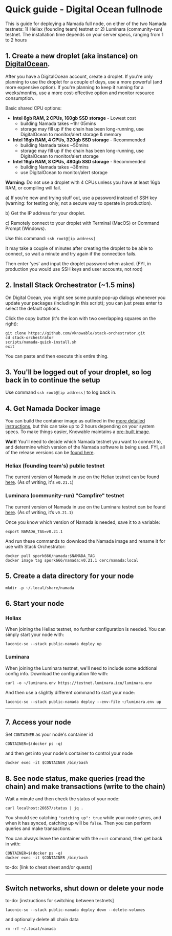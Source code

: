 # Quick guide - Digital Ocean fullnode
This is guide for deploying a Namada full node, on either of the two Namada testnets: 1) Heliax (founding team) testnet or 2) Luminara (community-run) testnet. The installation time depends on your server specs, ranging from 1 to 2 hours

## 1. Create a new droplet (aka instance) on [DigitalOcean](https://cloud.digitalocean.com).
After you have a DigitalOcean account, create a droplet. If you're only planning to use the droplet for a couple of days, use a more powerful (and more expensive option). If you're planning to keep it running for a weeks/months, use a more cost-effective option and monitor resource consumption.

Basic shared CPU options:
- **Intel 8gb RAM, 2 CPUs, 160gb SSD storage** - Lowest cost
  - building Namada takes ~1hr 05mins
  - storage may fill up if the chain has been long-running, use DigitalOcean to monitor/alert storage & memory
- **Intel 16gb RAM, 4 CPUs, 320gb SSD storage** - Recommended
  - building Namada takes ~50mins
  - storage may fill up if the chain has been long-running, use DigitalOcean to monitor/alert storage
- **Intel 16gb RAM, 8 CPUs, 480gb SSD storage** - Recommended
  - building Namada takes ~38mins
  - use DigitalOcean to monitor/alert storage

**Warning:** Do not use a droplet with 4 CPUs unless you have at least 16gb RAM, or compiling will fail.

a) If you're new and trying stuff out, use a password instead of SSH key (warning: for testing only; not a secure way to operate in production).

b) Get the IP address for your droplet.

c) Remotely connect to your droplet with Terminal (MacOS) or Command Prompt (Windows).

Use this command: `ssh root@[ip address]`

It may take a couple of minutes after creating the droplet to be able to connect, so wait a minute and try again if the connection fails.

Then enter 'yes' and input the droplet password when asked. (FYI, in production you would use SSH keys and user accounts, not root)

## 2. Install Stack Orchestrator (~1.5 mins)
On Digital Ocean, you might see some purple pop-up dialogs whenever you update your packages (including in this script); you can just press enter to select the default options.

Click the copy button (it's the icon with two overlapping squares on the right): 
```
git clone https://github.com/vknowable/stack-orchestrator.git
cd stack-orchestrator
scripts/namada-quick-install.sh
exit
```
You can paste and then execute this entire thing.

## 3. You'll be logged out of your droplet, so log back in to continue the setup
Use command `ssh root@[ip address]` to log back in.

## 4. Get Namada Docker image
You can build the container image as outlined in  the [more detailed instructions](https://github.com/vknowable/stack-orchestrator/blob/main/app/data/stacks/public-namada/README.md), but this can take up to 2 hours depending on your system specs. To make things easier, Knowable maintains a [pre-built image](https://hub.docker.com/r/spork666/namada).

**Wait!** You'll need to decide which Namada testnet you want to connect to, and determine which version of the Namada software is being used. FYI, all of the release versions can be [found here](https://github.com/anoma/namada/releases).

### Heliax (founding team's) public testnet
The current version of Namada in use on the Heliax testnet can be found [here](https://namada.net/testnets). (As of writing, it's `v0.21.1`)

### Luminara (community-run) "Campfire" testnet
The current version of Namada in use on the Luminara testnet can be found [here](https://testnet.luminara.icu). (As of writing, it’s `v0.21.1`)  

Once you know which version of Namada is needed, save it to a variable:
```
export NAMADA_TAG=v0.21.1
```

And run these commands to download the Namada image and rename it for use with Stack Orchestrator: 
```
docker pull spork666/namada:$NAMADA_TAG
docker image tag spork666/namada:v0.21.1 cerc/namada:local
```


## 5. Create a data directory for your node
```
mkdir -p ~/.local/share/namada
```
## 6. Start your node

### Heliax
When joining the Heliax testnet, no further configuration is needed. You can simply start your node with:
```
laconic-so --stack public-namada deploy up
```

### Luminara
When joining the Luminara testnet, we'll need to include some addtional config info. Download the configuration file with:
```
curl -o ~/luminara.env https://testnet.luminara.icu/luminara.env
```

And then use a slightly different command to start your node:
```
laconic-so --stack public-namada deploy --env-file ~/luminara.env up
```
---
## 7. Access your node
Set `CONTAINER` as your node's container id
```
CONTAINER=$(docker ps -q)
```
and then get into your node's container to control your node
```
docker exec -it $CONTAINER /bin/bash
```

## 8. See node status, make queries (read the chain) and make transactions (write to the chain)
Wait a minute and then check the status of your node:
```
curl localhost:26657/status | jq .
```
You should see catching `"catching_up": true` while your node syncs, and when it has synced, catching up will be `false`. Then you can perform queries and make transactions.

You can always leave the container with the `exit` command, then get back in with:
```
CONTAINER=$(docker ps -q)
docker exec -it $CONTAINER /bin/bash
```

to-do: [link to cheat sheet and/or quests]

---
## Switch networks, shut down or delete your node
to-do: [instructions for switching between testnets]
```
laconic-so --stack public-namada deploy down --delete-volumes
```
and optionally delete all chain data
```
rm -rf ~/.local/namada
```
